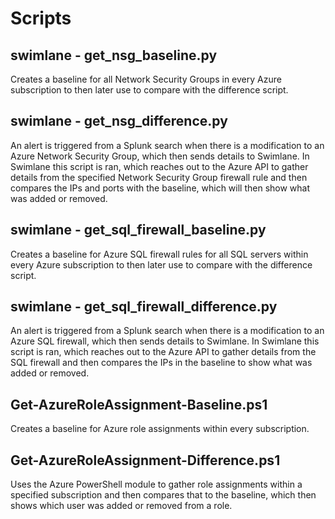 # Scripts

## swimlane - get_nsg_baseline.py

Creates a baseline for all Network Security Groups in every Azure subscription to then later use to compare with the difference script.

## swimlane - get_nsg_difference.py

An alert is triggered from a Splunk search when there is a modification to an Azure Network Security Group, which then sends details to Swimlane. In Swimlane this script is ran, which reaches out to the Azure API to gather details from the specified Network Security Group firewall rule and then compares the IPs and ports with the baseline, which will then show what was added or removed.

## swimlane - get_sql_firewall_baseline.py

Creates a baseline for Azure SQL firewall rules for all SQL servers within every Azure subscription to then later use to compare with the difference script.

## swimlane - get_sql_firewall_difference.py

An alert is triggered from a Splunk search when there is a modification to an Azure SQL firewall, which then sends details to Swimlane. In Swimlane this script is ran, which reaches out to the Azure API to gather details from the SQL firewall and then compares the IPs in the baseline to show what was added or removed.

## Get-AzureRoleAssignment-Baseline.ps1

Creates a baseline for Azure role assignments within every subscription.

## Get-AzureRoleAssignment-Difference.ps1

Uses the Azure PowerShell module to gather role assignments within a specified subscription and then compares that to the baseline, which then shows which user was added or removed from a role.
